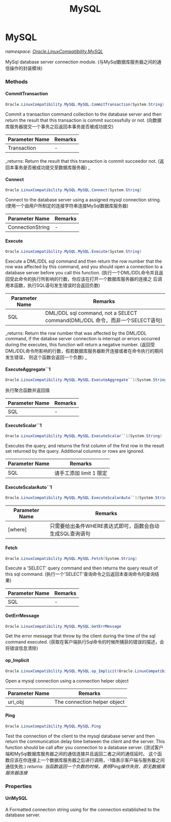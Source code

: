 ﻿---
title: MySQL
---

# MySQL
_namespace: [Oracle.LinuxCompatibility.MySQL](N-Oracle.LinuxCompatibility.MySQL.html)_

MySql database server connection module.
 (与MySql数据库服务器之间的通信操作的封装模块)



### Methods

#### CommitTransaction
```csharp
Oracle.LinuxCompatibility.MySQL.MySQL.CommitTransaction(System.String)
```
Commit a transaction command collection to the database server and then return the 
 result that this transaction is commit successfully or not. 
 (向数据库服务器提交一个事务之后返回本事务是否被成功提交)

|Parameter Name|Remarks|
|--------------|-------|
|Transaction|-|

_returns: 
 Return the result that this transaction is commit succeedor not.
 (返回本事务是否被成功提交至数据库服务器)
 _

#### Connect
```csharp
Oracle.LinuxCompatibility.MySQL.MySQL.Connect(System.String)
```
Connect to the database server using a assigned mysql connection string.
 (使用一个由用户所制定的连接字符串连接MySql数据库服务器)

|Parameter Name|Remarks|
|--------------|-------|
|ConnectionString|-|


#### Execute
```csharp
Oracle.LinuxCompatibility.MySQL.MySQL.Execute(System.String)
```
Execute a DML/DDL sql command and then return the row number that the row was affected 
 by this command, and you should open a connection to a database server before you call 
 this function. 
 (执行一个DML/DDL命令并且返回受此命令的执行所影响的行数，你应该在打开一个数据库服务器的连接之
 后调用本函数，执行SQL语句发生错误时会返回负数)

|Parameter Name|Remarks|
|--------------|-------|
|SQL|DML/DDL sql command, not a SELECT command(DML/DDL 命令，而非一个SELECT语句)|

_returns: 
 Return the row number that was affected by the DML/DDL command, if the databse 
 server connection is interrupt or errors occurred during the executes, this 
 function will return a negative number.
 (返回受DML/DDL命令所影响的行数，假若数据库服务器断开连接或者在命令执行的期间发生错误，
 则这个函数会返回一个负数)
 _

#### ExecuteAggregate``1
```csharp
Oracle.LinuxCompatibility.MySQL.MySQL.ExecuteAggregate``1(System.String)
```
执行聚合函数并返回值

|Parameter Name|Remarks|
|--------------|-------|
|SQL|-|


#### ExecuteScalar``1
```csharp
Oracle.LinuxCompatibility.MySQL.MySQL.ExecuteScalar``1(System.String)
```
Executes the query, and returns the first column of the first row in the result set returned by the query. Additional columns or rows are ignored.

|Parameter Name|Remarks|
|--------------|-------|
|SQL|请手工添加 limit 1 限定|


#### ExecuteScalarAuto``1
```csharp
Oracle.LinuxCompatibility.MySQL.MySQL.ExecuteScalarAuto``1(System.String)
```


|Parameter Name|Remarks|
|--------------|-------|
|[where]|只需要给出条件WHERE表达式即可，函数会自动生成SQL查询语句|


#### Fetch
```csharp
Oracle.LinuxCompatibility.MySQL.MySQL.Fetch(System.String)
```
Execute a 'SELECT' query command and then returns the query result of this sql command.
 (执行一个'SELECT'查询命令之后返回本查询命令的查询结果)

|Parameter Name|Remarks|
|--------------|-------|
|SQL|-|


#### GetErrMessage
```csharp
Oracle.LinuxCompatibility.MySQL.MySQL.GetErrMessage
```
Get the error message that throw by the client during the time of the sql command executed.
 (获取在客户端执行Sql命令的时候所捕获的错误的描述，会将错误信息清除)

#### op_Implicit
```csharp
Oracle.LinuxCompatibility.MySQL.MySQL.op_Implicit(Oracle.LinuxCompatibility.MySQL.ConnectionUri)~Oracle.LinuxCompatibility.MySQL.MySQL
```
Open a mysql connection using a connection helper object

|Parameter Name|Remarks|
|--------------|-------|
|uri_obj|The connection helper object|


#### Ping
```csharp
Oracle.LinuxCompatibility.MySQL.MySQL.Ping
```
Test the connection of the client to the mysql database server and then 
 return the communication delay time between the client and the server. 
 This function should be call after you connection to a database server.
 (测试客户端和MySql数据库服务器之间的通信连接并且返回二者之间的通信延时。
 这个函数应该在你连接上一个数据库服务器之后进行调用，-1值表示客户端与服务器之间通信失败.)
_returns: 当函数返回一个负数的时候，表明Ping操作失败，即无数据库服务器连接_


### Properties

#### UriMySQL
A Formatted connection string using for the connection established to the database server.
